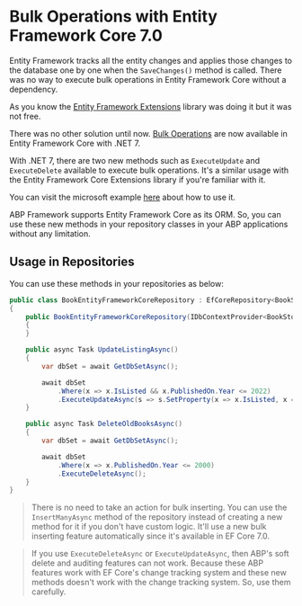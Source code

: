 # Bulk Operations with Entity Framework Core 7.0
Entity Framework tracks all the entity changes and applies those changes to the database one by one when the `SaveChanges()` method is called. There was no way to execute bulk operations in Entity Framework Core without a dependency. 

As you know the [Entity Framework Extensions](https://entityframework-extensions.net/bulk-savechanges) library was doing it but it was not free.

There was no other solution until now. [Bulk Operations](https://learn.microsoft.com/en-us/ef/core/what-is-new/ef-core-7.0/whatsnew#executeupdate-and-executedelete-bulk-updates) are now available in Entity Framework Core with .NET 7.

With .NET 7, there are two new methods such as `ExecuteUpdate` and `ExecuteDelete` available to execute bulk operations. It's a similar usage with the Entity Framework Core Extensions library if you're familiar with it.

You can visit the microsoft example [here](https://docs.microsoft.com/en-us/ef/core/what-is-new/ef-core-7.0/whatsnew#executeupdate-and-executedelete-bulk-updates) about how to use it.

ABP Framework supports Entity Framework Core as its ORM. So, you can use these new methods in your repository classes in your ABP applications without any limitation.

## Usage in Repositories

You can use these methods in your repositories as below:

```csharp
public class BookEntityFrameworkCoreRepository : EfCoreRepository<BookStoreDbContext, Book, Guid>, IBookRepository
{
    public BookEntityFrameworkCoreRepository(IDbContextProvider<BookStoreDbContext> dbContextProvider) : base(dbContextProvider)
    {
    }

    public async Task UpdateListingAsync()
    {
        var dbSet = await GetDbSetAsync();

        await dbSet
            .Where(x => x.IsListed && x.PublishedOn.Year <= 2022)
            .ExecuteUpdateAsync(s => s.SetProperty(x => x.IsListed, x => false));
    }

    public async Task DeleteOldBooksAsync()
    {
        var dbSet = await GetDbSetAsync();

        await dbSet
            .Where(x => x.PublishedOn.Year <= 2000)
            .ExecuteDeleteAsync();
    }
}
```

> There is no need to take an action for bulk inserting. You can use the `InsertManyAsync` method of the repository instead of creating a new method for it if you don't have custom logic. It'll use a new bulk inserting feature automatically since it's available in EF Core 7.0.

> If you use `ExecuteDeleteAsync` or `ExecuteUpdateAsync`, then ABP's soft delete and auditing features can not work. Because these ABP features work with EF Core's change tracking system and these new methods doesn't work with the change tracking system. So, use them carefully.